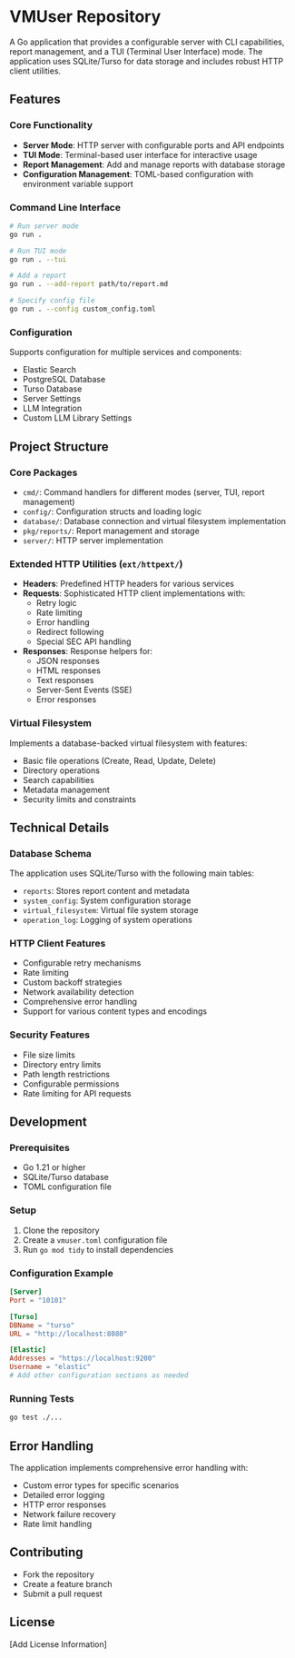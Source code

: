 # VMUser Repository

A Go application that provides a configurable server with CLI capabilities, report management, and a TUI (Terminal User Interface) mode. The application uses SQLite/Turso for data storage and includes robust HTTP client utilities.

## Features

### Core Functionality
- **Server Mode**: HTTP server with configurable ports and API endpoints
- **TUI Mode**: Terminal-based user interface for interactive usage
- **Report Management**: Add and manage reports with database storage
- **Configuration Management**: TOML-based configuration with environment variable support

### Command Line Interface
```bash
# Run server mode
go run . 

# Run TUI mode
go run . --tui

# Add a report
go run . --add-report path/to/report.md

# Specify config file
go run . --config custom_config.toml
```

### Configuration
Supports configuration for multiple services and components:
- Elastic Search
- PostgreSQL Database
- Turso Database
- Server Settings
- LLM Integration
- Custom LLM Library Settings

## Project Structure

### Core Packages
- `cmd/`: Command handlers for different modes (server, TUI, report management)
- `config/`: Configuration structs and loading logic
- `database/`: Database connection and virtual filesystem implementation
- `pkg/reports/`: Report management and storage
- `server/`: HTTP server implementation

### Extended HTTP Utilities (`ext/httpext/`)
- **Headers**: Predefined HTTP headers for various services
- **Requests**: Sophisticated HTTP client implementations with:
    - Retry logic
    - Rate limiting
    - Error handling
    - Redirect following
    - Special SEC API handling
- **Responses**: Response helpers for:
    - JSON responses
    - HTML responses
    - Text responses
    - Server-Sent Events (SSE)
    - Error responses

### Virtual Filesystem
Implements a database-backed virtual filesystem with features:
- Basic file operations (Create, Read, Update, Delete)
- Directory operations
- Search capabilities
- Metadata management
- Security limits and constraints

## Technical Details

### Database Schema
The application uses SQLite/Turso with the following main tables:
- `reports`: Stores report content and metadata
- `system_config`: System configuration storage
- `virtual_filesystem`: Virtual file system storage
- `operation_log`: Logging of system operations

### HTTP Client Features
- Configurable retry mechanisms
- Rate limiting
- Custom backoff strategies
- Network availability detection
- Comprehensive error handling
- Support for various content types and encodings

### Security Features
- File size limits
- Directory entry limits
- Path length restrictions
- Configurable permissions
- Rate limiting for API requests

## Development

### Prerequisites
- Go 1.21 or higher
- SQLite/Turso database
- TOML configuration file

### Setup
1. Clone the repository
2. Create a `vmuser.toml` configuration file
3. Run `go mod tidy` to install dependencies

### Configuration Example
```toml
[Server]
Port = "10101"

[Turso]
DBName = "turso"
URL = "http://localhost:8080"

[Elastic]
Addresses = "https://localhost:9200"
Username = "elastic"
# Add other configuration sections as needed
```

### Running Tests
```bash
go test ./...
```

## Error Handling
The application implements comprehensive error handling with:
- Custom error types for specific scenarios
- Detailed error logging
- HTTP error responses
- Network failure recovery
- Rate limit handling

## Contributing
- Fork the repository
- Create a feature branch
- Submit a pull request

## License
[Add License Information]